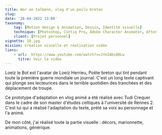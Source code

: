 ```yaml
---
title: War an talbenn, vlog d'un poilu breton
slug: 
date: '26-04-2022 13:00'
taxonomy:
    tag: [Motion design & Animation, Dessin, Identité visuelle]
    technique: [Photoshop, Cintiq Pro, Adobe Character Animator, After Effect]
    client: [Projet personnel]
vignette: 10.jpg
mission: Création visuelle et réalisation vidéo
liens:
    - url:  https://www.youtube.com/watch?v=JYeIAbsQ0Lw
      titre: Voir la vidéo
---
```


Loeiz le Bot est l'avatar de Loeiz Herrieu, Poête breton qui tint pendant toute la première guerre mondiale un journal. C'est un long texte captivant qui plonge ses lecteurices dans le terrible quotidien des tranchées et des déplacement de troupe.

Ce prototype d'adaptation en vlog animé a été réalisé avec Tudi Crequer dans le cadre de son master d'études celtiques à l'université de Rennes 2. C'est lui qui a réalisé l'adaptation du texte, prété sa voix au personnage et l'a animé.

De mon côté, j'ai réalisé toute la partie visuelle : décors, marionnette, animations, générique.